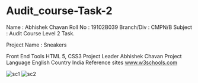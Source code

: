 # Audit_course-Task-2
Name : Abhishek Chavan
Roll No : 19102B039
Branch/Div : CMPN/B
Subject : Audit Course Level 2 Task.

Project Name : Sneakers

Front End Tools	HTML 5, CSS3
Project Leader	Abhishek Chavan
Project Language	English
Country	India
Reference sites	www.w3schools.com

![sc1](https://user-images.githubusercontent.com/88798052/130043114-75be60a2-7a04-4845-b465-927a69b72fde.PNG)
![sc2](https://user-images.githubusercontent.com/88798052/130043169-296b6728-47ad-4a0c-9551-380c6a045fe1.PNG)
